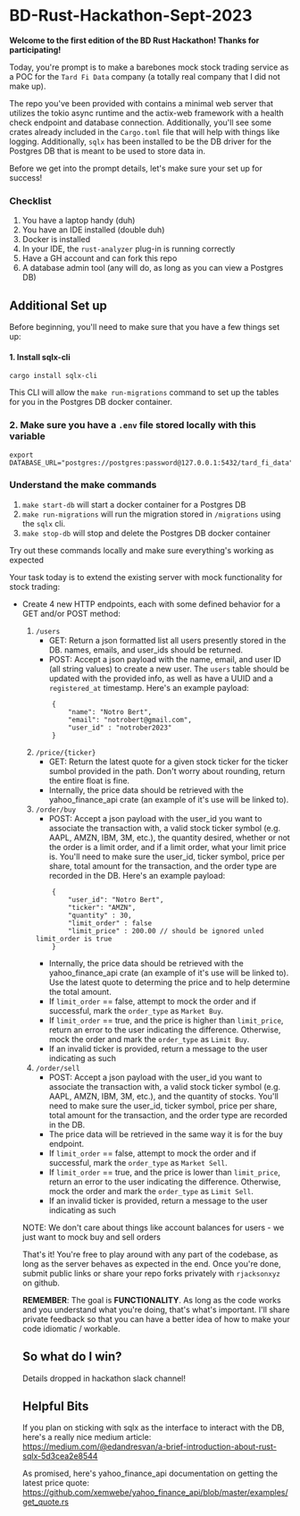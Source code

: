 # BD-Rust-Hackathon-Sept-2023

**Welcome to the first edition of the BD Rust Hackathon! Thanks for participating!**

Today, you're prompt is to make a barebones mock stock trading service as a POC for the `Tard Fi Data` company (a totally real company that I did not make up).

The repo you've been provided with contains a minimal web server that utilizes the tokio async runtime and the actix-web framework with a health check endpoint and database connection. Additionally, you'll see some crates already included in the `Cargo.toml` file that will help with things like logging. Additionally, `sqlx` has been installed to be the DB driver for the Postgres DB that is meant to be used to store data in. 

Before we get into the prompt details, let's make sure your set up for success!

### Checklist
1. You have a laptop handy (duh)
2. You have an IDE installed (double duh)
3. Docker is installed
4. In your IDE, the `rust-analyzer` plug-in is running correctly
5. Have a GH account and can fork this repo
6. A database admin tool (any will do, as long as you can view a Postgres DB)


## Additional Set up

Before beginning, you'll need to make sure that you have a few things set up:

#### 1. Install sqlx-cli
```
cargo install sqlx-cli
```

This CLI will allow the `make run-migrations` command to set up the tables for you in the Postgres DB docker container.

### 2. Make sure you have a `.env` file stored locally with this variable
```
export DATABASE_URL="postgres://postgres:password@127.0.0.1:5432/tard_fi_data"
```

### Understand the make commands
1. `make start-db` will start a docker container for a Postgres DB
2. `make run-migrations` will run the migration stored in `/migrations` using the `sqlx` cli. 
3. `make stop-db` will stop and delete the Postgres DB docker container

Try out these commands locally and make sure everything's working as expected

Your task today is to extend the existing server with mock functionality for stock trading:
- Create 4 new HTTP endpoints, each with some defined behavior for a GET and/or POST method:
    1. `/users`
        - GET: Return a json formatted list all users presently stored in the DB. names, emails, and user_ids should be returned.
        - POST: Accept a json payload with the name, email, and user ID (all string values) to create a new user. The `users` table should be updated with the provided info, as well as have a UUID and a `registered_at` timestamp. Here's an example payload: 
        ```
            {
                "name": "Notro Bert",
                "email": "notrobert@gmail.com",
                "user_id" : "notrober2023"
            }   
         ```
    2. `/price/{ticker}`
        - GET: Return the latest quote for a given stock ticker for the ticker sumbol provided in the path. Don't worry about rounding, return the entire float is fine.
        - Internally, the price data should be retrieved with the yahoo_finance_api crate (an example of it's use will be linked to).
    3. `/order/buy`
        - POST: Accept a json payload with the user_id you want to associate the transaction with, a valid stock ticker symbol (e.g. AAPL, AMZN, IBM, 3M, etc.), the quantity desired, whether or not the order is a limit order, and if a limit order, what your limit price is. You'll need to make sure the user_id, ticker symbol, price per share, total amount for the transaction, and the order type are recorded in the DB. Here's an example payload: 
        ```
            {
                "user_id": "Notro Bert",
                "ticker": "AMZN",
                "quantity" : 30,
                "limit_order" : false
                "limit_price" : 200.00 // should be ignored unled limit_order is true 
            }   
         ```
        - Internally, the price data should be retrieved with the yahoo_finance_api crate (an example of it's use will be linked to). Use the latest quote to determing the price and to help determine the total amount.
        - If `limit_order` == false, attempt to mock the order and if successful, mark the `order_type` as `Market Buy`.
        - If `limit_order` == true, and the price is higher than `limit_price`, return an error to the user indicating the difference. Otherwise, mock the order and mark the `order_type` as `Limit Buy`.
        - If an invalid ticker is provided, return a message to the user indicating as such
    4. `/order/sell`
         - POST: Accept a json payload with the user_id you want to associate the transaction with, a valid stock ticker symbol (e.g. AAPL, AMZN, IBM, 3M, etc.), and the quantity of stocks. You'll need to make sure the user_id, ticker symbol, price per share, total amount for the transaction, and the order type are recorded in the DB.
         - The price data will be retrieved in the same way it is for the buy endpoint.
        - If `limit_order` == false, attempt to mock the order and if successful, mark the `order_type` as `Market Sell`.
        - If `limit_order` == true, and the price is lower than `limit_price`, return an error to the user indicating the difference. Otherwise, mock the order and mark the `order_type` as `Limit Sell`.
         - If an invalid ticker is provided, return a message to the user indicating as such

    NOTE: We don't care about things like account balances for users - we just want to mock buy and sell orders

    That's it! You're free to play around with any part of the codebase, as long as the server behaves as expected in the end. 
    Once you're done, submit public links or share your repo forks privately with `rjacksonxyz` on github. 

    **REMEMBER**: The goal is **FUNCTIONALITY**. As long as the code works and you understand what you're doing, that's what's important. I'll share private feedback so that you can have a better idea of how to make your code idiomatic / workable.

    ## So what do I win?

    Details dropped in hackathon slack channel!

    ## Helpful Bits

    If you plan on sticking with sqlx as the interface to interact with the DB, here's a really nice medium article: https://medium.com/@edandresvan/a-brief-introduction-about-rust-sqlx-5d3cea2e8544
    
    As promised, here's yahoo_finance_api documentation on getting the latest price quote: https://github.com/xemwebe/yahoo_finance_api/blob/master/examples/get_quote.rs

